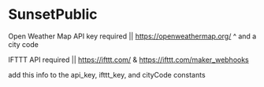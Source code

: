 # SunsetPublic
Open Weather Map API key required || https://openweathermap.org/
^ and a city code

IFTTT API required || https://ifttt.com/ & https://ifttt.com/maker_webhooks

add this info to the api_key, ifttt_key, and cityCode constants
